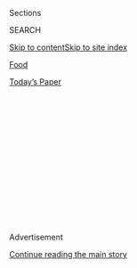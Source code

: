 <div id="app">

<div>

<div>

<div>

<div class="NYTAppHideMasthead css-1q2w90k e1suatyy0">

<div class="section css-ui9rw0 e1suatyy2">

<div class="css-eph4ug er09x8g0">

<div class="css-6n7j50">

</div>

<span class="css-1dv1kvn">Sections</span>

<div class="css-10488qs">

<span class="css-1dv1kvn">SEARCH</span>

</div>

[Skip to content](#site-content)[Skip to site
index](#site-index)

</div>

<div id="masthead-section-label" class="css-1wr3we4 eaxe0e00">

[Food](https://www.nytimes.com/section/food)

</div>

<div class="css-10698na e1huz5gh0">

</div>

</div>

<div id="masthead-bar-one" class="section hasLinks css-15hmgas e1csuq9d3">

<div class="css-uqyvli e1csuq9d0">

</div>

<div class="css-1uqjmks e1csuq9d1">

</div>

<div class="css-9e9ivx">

[](https://myaccount.nytimes.com/auth/login?response_type=cookie&client_id=vi)

</div>

<div class="css-1bvtpon e1csuq9d2">

[Today’s
Paper](https://www.nytimes.com/section/todayspaper)

</div>

</div>

</div>

</div>

<div data-aria-hidden="false">

<div id="site-content" data-role="main">

<div>

<div class="css-1aor85t" style="opacity:0.000000001;z-index:-1;visibility:hidden">

<div class="css-1hqnpie">

<div class="css-epjblv">

<span class="css-17xtcya">[Food](/section/food)</span><span class="css-x15j1o">|</span><span class="css-fwqvlz">Mario
Batali Exits His
Restaurants</span>

</div>

<div class="css-k008qs">

<div class="css-1iwv8en">

<span class="css-18z7m18"></span>

<div>

</div>

</div>

<span class="css-1n6z4y">https://nyti.ms/2HoQcNB</span>

<div class="css-1705lsu">

<div class="css-4xjgmj">

<div class="css-4skfbu" data-role="toolbar" data-aria-label="Social Media Share buttons, Save button, and Comments Panel with current comment count" data-testid="share-tools">

  - 
  - 
  - 
  - 
    
    <div class="css-6n7j50">
    
    </div>

  - 
  - 

</div>

</div>

</div>

</div>

</div>

</div>

<div id="NYT_TOP_BANNER_REGION" class="css-13pd83m">

</div>

<div id="top-wrapper" class="css-1sy8kpn">

<div id="top-slug" class="css-l9onyx">

Advertisement

</div>

[Continue reading the main
story](#after-top)

<div class="ad top-wrapper" style="text-align:center;height:100%;display:block;min-height:250px">

<div id="top" class="place-ad" data-position="top" data-size-key="top">

</div>

</div>

<div id="after-top">

</div>

</div>

<div>

<div id="sponsor-wrapper" class="css-1hyfx7x">

<div id="sponsor-slug" class="css-19vbshk">

Supported by

</div>

[Continue reading the main
story](#after-sponsor)

<div id="sponsor" class="ad sponsor-wrapper" style="text-align:center;height:100%;display:block">

</div>

<div id="after-sponsor">

</div>

</div>

<div class="css-186x18t">

</div>

<div class="css-1vkm6nb ehdk2mb0">

# Mario Batali Exits His Restaurants

</div>

A year after reports that the celebrity chef sexually assaulted and
harassed women, the Bastianich family and Mr. Batali’s other partners
have bought out his stake and regrouped.

<div class="css-79elbk" data-testid="photoviewer-wrapper">

<div class="css-z3e15g" data-testid="photoviewer-wrapper-hidden">

</div>

<div class="css-1a48zt4 ehw59r15" data-testid="photoviewer-children">

![<span class="css-16f3y1r e13ogyst0" data-aria-hidden="true">Mario
Batali at an awards dinner in April 2017. That December several women
accused him of sexual
harassment.</span><span class="css-cnj6d5 e1z0qqy90" itemprop="copyrightHolder"><span class="css-1ly73wi e1tej78p0">Credit...</span><span><span>Brent
N. Clarke/Invision, via Associated
Press</span></span></span>](https://static01.nyt.com/images/2019/03/07/dining/07batali-1/00batali-1-articleLarge-v2.jpg?quality=75&auto=webp&disable=upscale)

</div>

</div>

<div class="css-18e8msd">

<div class="css-vp77d3 epjyd6m0">

<div class="css-hus3qt ey68jwv0" data-aria-hidden="true">

[![Julia
Moskin](https://static01.nyt.com/images/2018/09/25/multimedia/author-julia-moskin/author-julia-moskin-thumbLarge.png
"Julia Moskin")](https://www.nytimes.com/by/julia-moskin)

</div>

<div class="css-1baulvz">

By [<span class="css-1baulvz last-byline" itemprop="name">Julia
Moskin</span>](https://www.nytimes.com/by/julia-moskin)

</div>

</div>

  - March 6,
    2019

  - 
    
    <div class="css-4xjgmj">
    
    <div class="css-d8bdto" data-role="toolbar" data-aria-label="Social Media Share buttons, Save button, and Comments Panel with current comment count" data-testid="share-tools">
    
      - 
      - 
      - 
      - 
        
        <div class="css-6n7j50">
        
        </div>
    
      - 
      - 
    
    </div>
    
    </div>

</div>

</div>

<div class="section meteredContent css-1r7ky0e" name="articleBody" itemprop="articleBody">

<div class="css-1fanzo5 StoryBodyCompanionColumn">

<div class="css-53u6y8">

The 20-year partnership between the celebrity chef Mario Batali and the
Bastianich family of restaurateurs was formally dissolved on Wednesday,
more than a year after [several women accused Mr. Batali of sexual
harassment and
assault](https://www.nytimes.com/2017/12/11/dining/mario-batali-sexual-misconduct.html).

Mr. Batali “will no longer profit from the restaurants in any way, shape
or form,” said Tanya Bastianich Manuali, who will head day-to-day
operations at a new company, as yet unnamed, created to replace the
Batali & Bastianich Hospitality Group.

The new company will operate the group’s remaining 16 restaurants under
a new management and financial structure. Mrs. Bastianich Manuali and
her brother, Joe Bastianich, have bought Mr. Batali’s shares in all the
restaurants. They would not discuss the terms of the buyout.

</div>

</div>

<div class="css-79elbk" data-testid="photoviewer-wrapper">

<div class="css-z3e15g" data-testid="photoviewer-wrapper-hidden">

</div>

<div class="css-1a48zt4 ehw59r15" data-testid="photoviewer-children">

![<span class="css-16f3y1r e13ogyst0" data-aria-hidden="true">Mr.
Batali, right, with Joe Bastianich at the opening of Eataly NYC Downtown
in August
2016.</span><span class="css-cnj6d5 e1z0qqy90" itemprop="copyrightHolder"><span class="css-1ly73wi e1tej78p0">Credit...</span><span>Eugene
Gologursky/Getty
Images</span></span>](https://static01.nyt.com/images/2019/02/21/dining/00batali-2/merlin_132371009_098edce4-74f5-469a-b5db-be903f24eb07-articleLarge.jpg?quality=75&auto=webp&disable=upscale)

</div>

</div>

<div class="css-1fanzo5 StoryBodyCompanionColumn">

<div class="css-53u6y8">

Mr. Batali is also selling his shares in
[Eataly](https://www.eataly.com/), the fast-growing global chain of
luxury Italian supermarkets. “Eataly is in the process of acquiring Mr.
Batali’s minority interest in Eataly USA,” said Chris Giglio, a
spokesman for that company.

</div>

</div>

<div class="css-1fanzo5 StoryBodyCompanionColumn">

<div class="css-53u6y8">

Several famous chefs and restaurateurs have recently been accused of
sexual harassment, but Mr. Batali is the first to surrender all his
restaurants.

At its peak, Batali & Bastianich encompassed dozens of restaurants and
food businesses in the United States, Italy, Singapore and Hong Kong.
Splashy restaurants like
[Babbo](https://www.nytimes.com/2017/04/04/dining/babbo-review-pete-wells.html)
and [Del
Posto](https://www.nytimes.com/2016/04/06/dining/del-posto-restaurant-luxury.html)
made celebrities of Mr. Batali and his primary partner, Mr. Bastianich.
Two other partners added luster to the operation: the respected
California chef [Nancy
Silverton](https://la.eater.com/2017/12/12/16764984/mario-batali-sexual-harassment-nancy-silverton-reaction-statement-mozza-restaurant-group)
and Lidia Bastianich, Mr. Bastianich’s mother, the chef and owner of
[Felidia](https://www.google.com/search?q=felidia+nyc&oq=Felidia+ny&aqs=chrome.0.0j69i57j0l4.2886j0j7&sourceid=chrome&ie=UTF-8),
in Manhattan, and a beloved authority on Italian cuisine.

Ms. Silverton and Ms. Bastianich will be partners in the new company,
along with Mr. Bastianich and Mrs. Bastianich Manuali. The four will
work together on corporate strategy, culture, talent development and
oversight across the businesses.

In December 2017, [news
accounts](https://www.nytimes.com/2017/12/11/dining/mario-batali-sexual-misconduct.html)
of Mr. Batali’s history of sexual aggression touched off [police
investigations](https://www.nytimes.com/2018/05/21/dining/mario-batali-sexual-assault.html),
torpedoed his career and cast a shadow over all the restaurants he was
involved in. Reservations at Del Posto, the group’s luxurious Manhattan
flagship, shrank as expense-account approvers shied away from Mr.
Batali’s compromised reputation.

</div>

</div>

<div class="css-1fanzo5 StoryBodyCompanionColumn">

<div class="css-53u6y8">

Six of the group’s restaurants, in Las Vegas and East Asia, closed soon
afterward, when the Sands casino group ended its contracts with Batali &
Bastianich. Others shuttered as the process of dismantling the
partnership dragged on. The group’s newest restaurant, the ambitious and
expensive La Sirena, in the meatpacking district of Manhattan, closed in
December.

Since the scandal began, Mr. Bastianich has insisted that he was unaware
of Mr. Batali’s sexual aggressions against women. In a statement on
Tuesday, he said: “While I never saw or heard of Mario groping an
employee, I heard him say inappropriate things to our employees. Though
I criticized him for it from time to time, I should have done more. I
neglected my responsibilities as I turned my attention away from the
restaurants. People were hurt, and for this I am deeply sorry.”

But three former employees of the restaurant group, who spoke on the
condition of anonymity because of Mr. Bastianich’s power in the
restaurant business, said that they believed it was not possible that
Mr. Bastianich remained ignorant of serious misbehavior by Mr. Batali.
Throughout the industry, they [and
others](https://ny.eater.com/2017/12/22/16809430/batali-bastianich-misconduct-restaurant-culture)
have said, both men were known for fostering a sexist, raucous culture
that ignored misconduct by male employees and demeaned female workers.
(Before the \#MeToo movement, however, that kind of atmosphere was
hardly unique to Batali & Bastianich.)

Mr. Batali issued a statement on Wednesday morning: “I have reached an
agreement with Joe and no longer have any stake in the restaurants we
built together. I wish him the best of luck in the future.” He declined
requests for further comment.

Batali & Bastianich was not a holding company and had no ownership; it
provided management services to all the restaurants in the group. Each
restaurant was, and will remain, independently operated and financed by
multiple parties.

As a result, Mr. Batali, 58, was never involved in
[Felidia](https://felidia-nyc.com/) or the
[Lidia’s](https://lidiasitaly.com/restaurants/) restaurants, in
Pittsburgh and Kansas City. Ms. Silverton, 64, is involved only in the
group’s five California restaurants: [Chi
Spacca](https://chispacca.com/), [Osteria
Mozza](https://osteriamozza.com/) and three variations on the Mozza
theme. At [Becco](https://becco-nyc.com/), which Mr. Bastianich opened
in New York’s theater district in 1992 after a short career as a bond
trader, his grandmother, Erminia, is an investor. (She is now 101 years
old, and has recouped her initial stake.)

Although Mrs. Bastianich Manuali, who will run the newly created group,
has never had a public role in Batali & Bastianich, she has long managed
their mother’s restaurants. She also co-wrote seven of her mother’s
cookbooks and has been a producer on her television series since 2006.

</div>

</div>

<div class="css-1fanzo5 StoryBodyCompanionColumn">

<div class="css-53u6y8">

“I never planned to come back,” said Mrs. Bastianich Manuali, who holds
a doctorate in art history from Oxford University. “The pull of a family
business can be strong.”

The new agreement returns control of the restaurants to the family, who
have been working together since the 1970s, when Lidia Bastianich and
her husband, Felice Bastianich, opened their first Italian restaurants,
in Queens. Their children helped out from the time they were old enough
to fold napkins. (Felice Bastianich died in
2010.)

<div class="css-79elbk" data-testid="photoviewer-wrapper">

<div class="css-z3e15g" data-testid="photoviewer-wrapper-hidden">

</div>

<div class="css-1a48zt4 ehw59r15" data-testid="photoviewer-children">

<div class="css-zgakxe erfvjey0">

<span class="css-1ly73wi e1tej78p0">Image</span>

<div class="css-zjzyr8">

<div data-testid="lazyimage-container" style="height:485.9111111111111px">

</div>

</div>

</div>

<span class="css-16f3y1r e13ogyst0" data-aria-hidden="true">Tanya
Bastianich Manuali will head day-to-day operations for the new
restaurant
group.</span><span class="css-cnj6d5 e1z0qqy90" itemprop="copyrightHolder"><span class="css-1ly73wi e1tej78p0">Credit...</span><span>Diana
DeLucia</span></span>

</div>

</div>

Now, Mrs. Bastianich Manuali, 46, will be in charge of operations across
the group, a position that did not exist before. “We need to blow the
dust off,” she said in an interview, gesturing to the battalion of
elegantly uniformed servers at Del Posto. “These people have been living
under a cloud long enough.”

As part of the reorganization, Melissa Rodriguez, Del Posto’s executive
chef, and Jeff Katz, its longtime general manager, have become
stakeholders in that restaurant, a precious reward that encourages
loyalty and motivation. (The chefs Dave Pasternack at Esca in Midtown
Manhattan and Andy Nusser at the three Tarry Lodge restaurants in
Westchester and Connecticut already have ownership shares.)

Ms. Rodriguez was trained by her predecessor, Mark Ladner, Del Posto’s
original chef; she is the first woman other than Ms. Bastianich to hold
that position in any of the group’s New York restaurants.

“It will be good not to be a black spot on the map any longer,” Mr. Katz
said.

Asked whether she regretted opening the family business to Mr. Batali,
Ms. Bastianich, 72, said only, “Everything was done with the best
intentions.”

</div>

</div>

<div class="css-1fanzo5 StoryBodyCompanionColumn">

<div class="css-53u6y8">

Mr. Bastianich, 50, did acknowledge regret about having spent much of
the last decade away from the restaurants that he and Mr. Batali had
opened together. His professional attention has shifted to Italy, where
he has been a judge on nine seasons of the blockbuster cooking show
“MasterChef.” He has vineyards in Friuli, a residence in Milan, and
has appeared in Italian commercials for McDonald’s and Alitalia.

In the early years of the partnership, Mr. Batali and Ms. Bastianich
were the media stars, with Mr. Bastianich operating behind the scenes.
“As a 200-pound bald guy I was in the shadow of Mario, in the shadow
of my mom,” he said.

But, he said, after he became a runner, then a marathoner, then a
triathlete, he gained confidence — and opportunities for fame that took
him elsewhere. “I just wasn’t around,” he said. “That was a mistake.”

The restaurants, most of them operating under longtime Batali &
Bastianich chefs and managers, ran smoothly enough, except for some
lawsuits over [wages,
tips](https://dinersjournal.blogs.nytimes.com/2012/09/24/del-posto-to-pay-1-15-million-to-settle-workers-suit/)
and sexual harassment (not by Mr. Batali).

When Mr. Batali and Mr. Bastianich met in 1993, Mr. Batali was the chef
at tiny Pó in the West Village, where his loose, modern Italian dishes
packed the house every night. Ms. Bastianich had introduced him to her
son, who was equally passionate about Italian food, wine and[late-night
carousing](https://www.vanityfair.com/culture/2012/04/joe-bastianich-restaurant-man-book-excerpt-mario-batali-stoned-babbo).

In 1998, they opened
[Babbo](https://www.nytimes.com/1998/08/26/dining/restaurants-a-radical-departure-with-sure-footing.html),
which was an immediate hit for its big-flavored food, classic rock
playlist and energetic atmosphere. (With its Michelin star and longtime
popularity, Babbo has been least affected by Mr. Batali’s fall, Mr.
Bastianich said.)

Nearly 20 years later, the business they built together began to implode
in just two days, when [The New York
Times](https://www.nytimes.com/2017/12/12/dining/ken-friedman-sexual-harassment.html)
and
[Eater](https://ny.eater.com/2017/12/11/16759540/mario-batali-sexual-misconduct-allegations)
published back-to-back articles in which women described a longtime
pattern of sexual harassment and assault by Mr. Batali. The most serious
incidents were said to have taken place both at the group’s restaurants
and other places, including [the Spotted
Pig](https://www.nytimes.com/2018/08/20/dining/mario-batali-spotted-pig.html),
in the West Village, where Mr. Batali was a regular and an investor.
(Mr. Bastianich is also an investor in the Spotted Pig.)

</div>

</div>

<div class="css-1fanzo5 StoryBodyCompanionColumn">

<div class="css-53u6y8">

*\[*[*Read more about the allegations of sexual harassment and assault
by Mario
Batali.*](https://www.nytimes.com/2017/12/12/dining/ken-friedman-sexual-harassment.html)*\]*

Mr. Batali said he didn’t recall all the reported episodes, but quickly
apologized and stepped away from restaurant operations. He was fired
from “The Chew,” ABC’s daily food-and-talk show, which was subsequently
canceled. In January, New York police officials confirmed that the
department [had closed three
investigations](https://www.nytimes.com/2019/01/08/dining/mario-batali-sexual-assault-no-charges-nypd.html)
into sexual assault charges against him, for lack of evidence.

*\[*[*Read more about the police investigations
here.*](https://www.nytimes.com/2019/01/08/dining/mario-batali-sexual-assault-no-charges-nypd.html)*\]*

Mr. Batali has made no public comments on the allegations since December
2017. After [a few much-criticized
moments](https://www.nytimes.com/2018/04/02/dining/mario-batali-sexual-harassment.html)
back in the public eye, he is said to be living with his family at the
house they own in northern Michigan.

The new restaurant group’s first venture will be The Barish, a
steakhouse in the newly restored Hollywood Roosevelt hotel in Los
Angeles. The restaurant’s name refers to Ms. Silverton’s forebears, who
were cattle ranchers in Saskatchewan, Canada, at the turn of the 20th
century.

</div>

</div>

<div>

</div>

<div class="css-1fanzo5 StoryBodyCompanionColumn">

<div class="css-53u6y8">

*Follow* [*NYT Food on Twitter*](https://twitter.com/nytfood) *and*
[*NYT Cooking on Instagram*](https://www.instagram.com/nytcooking/)*,*
[*Facebook*](https://www.facebook.com/nytcooking/) *and*
[*Pinterest*](https://www.pinterest.com/nytcooking/)*.* [*Get regular
updates from NYT Cooking, with recipe suggestions, cooking tips and
shopping advice*](https://www.nytimes.com/newsletters/cooking)*.*

</div>

</div>

</div>

<div>

</div>

<div>

</div>

<div>

</div>

<div>

<div id="bottom-wrapper" class="css-1ede5it">

<div id="bottom-slug" class="css-l9onyx">

Advertisement

</div>

[Continue reading the main
story](#after-bottom)

<div id="bottom" class="ad bottom-wrapper" style="text-align:center;height:100%;display:block;min-height:90px">

</div>

<div id="after-bottom">

</div>

</div>

</div>

</div>

</div>

## Site Index

<div>

</div>

## Site Information Navigation

  - [© <span>2020</span> <span>The New York Times
    Company</span>](https://help.nytimes.com/hc/en-us/articles/115014792127-Copyright-notice)

<!-- end list -->

  - [NYTCo](https://www.nytco.com/)
  - [Contact
    Us](https://help.nytimes.com/hc/en-us/articles/115015385887-Contact-Us)
  - [Work with us](https://www.nytco.com/careers/)
  - [Advertise](https://nytmediakit.com/)
  - [T Brand Studio](http://www.tbrandstudio.com/)
  - [Your Ad
    Choices](https://www.nytimes.com/privacy/cookie-policy#how-do-i-manage-trackers)
  - [Privacy](https://www.nytimes.com/privacy)
  - [Terms of
    Service](https://help.nytimes.com/hc/en-us/articles/115014893428-Terms-of-service)
  - [Terms of
    Sale](https://help.nytimes.com/hc/en-us/articles/115014893968-Terms-of-sale)
  - [Site
    Map](https://spiderbites.nytimes.com)
  - [Help](https://help.nytimes.com/hc/en-us)
  - [Subscriptions](https://www.nytimes.com/subscription?campaignId=37WXW)

</div>

</div>

</div>

</div>
